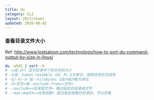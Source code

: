 ```yaml
---
title: du
category: CLI
layout: 2017/sheet
updated: 2020-08-02
---
```


### 查看目录文件大小

Ref: <http://www.lostsaloon.com/technology/how-to-sort-du-command-output-by-size-in-linux/>

```bash
du -ahd1 | sort -h
# -a或-all 显示目录中个别文件的大小
# -h或--human-readable 以K，M，G为单位，提高信息的可读性
# -b/-k/-m 或--kilobytes 以B/KB/MB为单位
# -X<文件>或--exclude-from=<文件>
# --exclude=<目录或文件> 略过指定的目录或文件
# --max-depth=<目录层数> 超过指定层数的目录后，予以忽略
```
